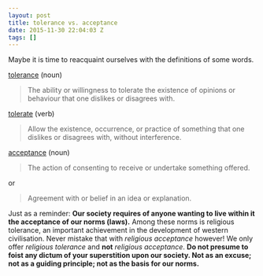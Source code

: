 ```yaml
---
layout: post
title: tolerance vs. acceptance
date: 2015-11-30 22:04:03 Z
tags: []
---
```

Maybe it is time to reacquaint ourselves with the definitions of some words.

[tolerance](http://www.oxforddictionaries.com/definition/english/tolerance) (noun)

> The ability or willingness to tolerate the existence of opinions or behaviour that one dislikes or disagrees with.

[tolerate](http://www.oxforddictionaries.com/definition/english/tolerate) (verb)

> Allow the existence, occurrence, or practice of something that one dislikes or disagrees with, without interference.

[acceptance](https://en.wikipedia.org/wiki/Acceptance) (noun)

> The action of consenting to receive or undertake something offered.

or

> Agreement with or belief in an idea or explanation.

Just as a reminder: **Our society requires of anyone wanting to live within it the acceptance of our norms (laws).** Among these norms is religious tolerance, an important achievement in the development of western civilisation. Never mistake that with _religious acceptance_ however! We only offer _religious tolerance_ and **not** _religious acceptance_. **Do not presume to foist any dictum of your superstition upon our society. Not as an excuse; not as a guiding principle; not as the basis for our norms.**
